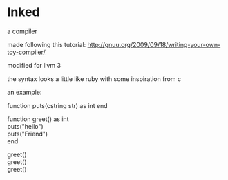 Inked
=====

a compiler

made following this tutorial: http://gnuu.org/2009/09/18/writing-your-own-toy-compiler/

modified for llvm 3

the syntax looks a little like ruby with some inspiration from c

an example:

  function puts(cstring str) as int end

  function greet() as int<br>
    puts("hello")<br>
	  puts("Friend")<br>
  end<br>

  greet()<br>
  greet()<br>
  greet()
